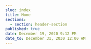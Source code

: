 ```yaml
---
slug: index
title: Home
sections:
  - section: header-section
published: true
date: December 19, 2020 9:12 PM
date_to: December 31, 2030 12:00 AM
---
```

